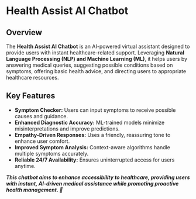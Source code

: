 # Health Assist AI Chatbot

## Overview
The **Health Assist AI Chatbot** is an AI-powered virtual assistant designed to provide users with instant healthcare-related support. Leveraging **Natural Language Processing (NLP) and Machine Learning (ML)**, it helps users by answering medical queries, suggesting possible conditions based on symptoms, offering basic health advice, and directing users to appropriate healthcare resources.

## Key Features
- **Symptom Checker:** Users can input symptoms to receive possible causes and guidance.  
- **Enhanced Diagnostic Accuracy:** ML-trained models minimize misinterpretations and improve predictions.  
- **Empathy-Driven Responses:** Uses a friendly, reassuring tone to enhance user comfort.  
- **Improved Symptom Analysis:** Context-aware algorithms handle multiple symptoms accurately.  
- **Reliable 24/7 Availability:** Ensures uninterrupted access for users anytime.



***This chatbot aims to enhance accessibility to healthcare, providing users with instant, AI-driven medical assistance while promoting proactive health management. 🚀***
